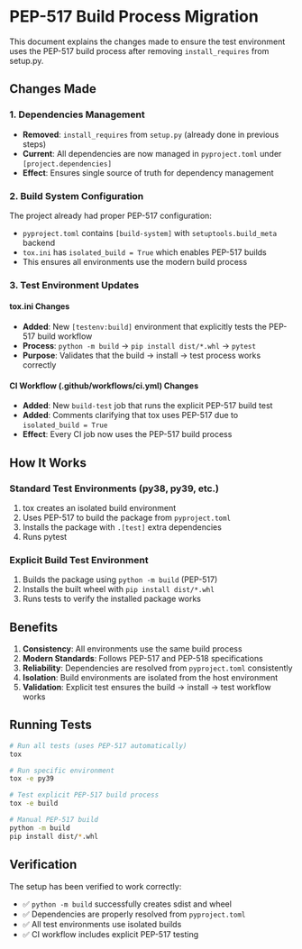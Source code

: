 # PEP-517 Build Process Migration

This document explains the changes made to ensure the test environment uses the PEP-517 build process after removing `install_requires` from setup.py.

## Changes Made

### 1. Dependencies Management
- **Removed**: `install_requires` from `setup.py` (already done in previous steps)
- **Current**: All dependencies are now managed in `pyproject.toml` under `[project.dependencies]`
- **Effect**: Ensures single source of truth for dependency management

### 2. Build System Configuration
The project already had proper PEP-517 configuration:
- `pyproject.toml` contains `[build-system]` with `setuptools.build_meta` backend
- `tox.ini` has `isolated_build = True` which enables PEP-517 builds
- This ensures all environments use the modern build process

### 3. Test Environment Updates

#### tox.ini Changes
- **Added**: New `[testenv:build]` environment that explicitly tests the PEP-517 build workflow
- **Process**: `python -m build` → `pip install dist/*.whl` → `pytest`
- **Purpose**: Validates that the build → install → test process works correctly

#### CI Workflow (.github/workflows/ci.yml) Changes
- **Added**: New `build-test` job that runs the explicit PEP-517 build test
- **Added**: Comments clarifying that tox uses PEP-517 due to `isolated_build = True`
- **Effect**: Every CI job now uses the PEP-517 build process

## How It Works

### Standard Test Environments (py38, py39, etc.)
1. tox creates an isolated build environment
2. Uses PEP-517 to build the package from `pyproject.toml`
3. Installs the package with `.[test]` extra dependencies
4. Runs pytest

### Explicit Build Test Environment
1. Builds the package using `python -m build` (PEP-517)
2. Installs the built wheel with `pip install dist/*.whl`
3. Runs tests to verify the installed package works

## Benefits

1. **Consistency**: All environments use the same build process
2. **Modern Standards**: Follows PEP-517 and PEP-518 specifications
3. **Reliability**: Dependencies are resolved from `pyproject.toml` consistently
4. **Isolation**: Build environments are isolated from the host environment
5. **Validation**: Explicit test ensures the build → install → test workflow works

## Running Tests

```bash
# Run all tests (uses PEP-517 automatically)
tox

# Run specific environment
tox -e py39

# Test explicit PEP-517 build process
tox -e build

# Manual PEP-517 build
python -m build
pip install dist/*.whl
```

## Verification

The setup has been verified to work correctly:
- ✅ `python -m build` successfully creates sdist and wheel
- ✅ Dependencies are properly resolved from `pyproject.toml`
- ✅ All test environments use isolated builds
- ✅ CI workflow includes explicit PEP-517 testing
